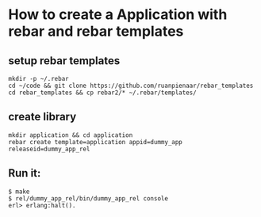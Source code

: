 # How to create a Application with rebar and rebar templates

## setup rebar templates
```
mkdir -p ~/.rebar
cd ~/code && git clone https://github.com/ruanpienaar/rebar_templates
cd rebar_templates && cp rebar2/* ~/.rebar/templates/
```

## create library
```
mkdir application && cd application
rebar create template=application appid=dummy_app releaseid=dummy_app_rel
```

## Run it:
```
$ make
$ rel/dummy_app_rel/bin/dummy_app_rel console
erl> erlang:halt().
```